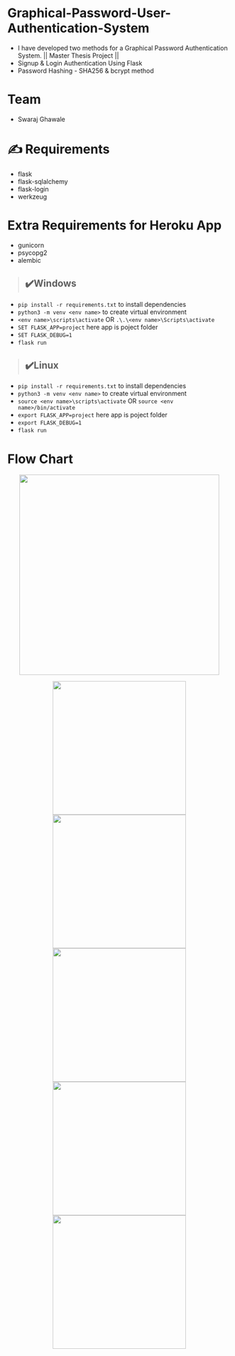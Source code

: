 
# Graphical-Password-User-Authentication-System
* I have developed two methods for a Graphical Password Authentication System. || Master Thesis Project  ||
* Signup &amp; Login Authentication Using Flask
* Password Hashing - SHA256 & bcrypt method

# Team
- Swaraj Ghawale

# :writing_hand: Requirements
- flask
- flask-sqlalchemy
- flask-login
- werkzeug
# Extra Requirements for Heroku App 
- gunicorn
- psycopg2
- alembic

> ## :heavy_check_mark:Windows
*  ```pip install -r requirements.txt``` to install dependencies
* ```python3 -m venv <env name>``` to create virtual environment
* ```<env name>\scripts\activate``` OR ```.\.\<env name>\Scripts\activate```
* ```SET FLASK_APP=project``` here app is poject folder
* ```SET FLASK_DEBUG=1```
* ```flask run```

> ## :heavy_check_mark:Linux
* ```pip install -r requirements.txt``` to install dependencies
* ```python3 -m venv <env name>``` to create virtual environment
* ```source <env name>\scripts\activate``` OR ```source <env name>/bin/activate ```
* ```export FLASK_APP=project``` here app is poject folder
* ```export FLASK_DEBUG=1```
* ```flask run```



 
</p>

# Flow Chart
<p align="center">
  <img widht ="450" height="450" src="https://user-images.githubusercontent.com/55943851/91001951-d6f96d00-e5ea-11ea-8148-f9cfc67f85b4.png">
</p>


<p align="center">
  <img widht ="300" height="300" src="https://github.com/SwarajGhawale/Graphical-Password-User-Authentication-System/assets/64300829/d2363186-66b8-4710-bc37-b4d6d60986bf">
  <img widht ="300" height="300" src="https://user-images.githubusercontent.com/55943851/90972381-2d58a400-e536-11ea-973a-3dd2a506c4cc.png">
   <img widht ="300" height="300" src="https://github.com/SwarajGhawale/Graphical-Password-User-Authentication-System/assets/64300829/eef34be0-147d-4e95-b57f-dd88ea284401">
  
  <img widht ="300" height="300" src="https://github.com/SwarajGhawale/Graphical-Password-User-Authentication-System/assets/64300829/6c92ce23-46cb-4ab9-9fa7-f900045c56a4">
   <img widht ="300" height="300" src="https://github.com/SwarajGhawale/Graphical-Password-User-Authentication-System/assets/64300829/22229881-488b-4367-8428-73dbe424413c">
</p>


